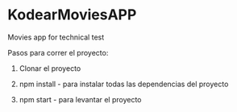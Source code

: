 # KodearMoviesAPP
Movies app for technical test

Pasos para correr el proyecto:


1) Clonar el proyecto

2) npm install - para instalar todas las dependencias del proyecto

3) npm start - para levantar el proyecto

